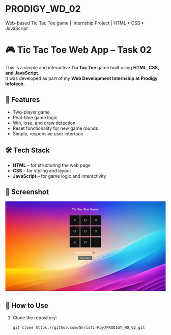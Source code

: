 # PRODIGY_WD_02
Web-based Tic Tac Toe game | Internship Project | HTML • CSS • JavaScript

# 🎮 Tic Tac Toe Web App – Task 02

This is a simple and interactive **Tic Tac Toe** game built using **HTML, CSS, and JavaScript**.  
It was developed as part of my **Web Development Internship at Prodigy Infotech**.

## 📌 Features

- Two-player game
- Real-time game logic
- Win, lose, and draw detection
- Reset functionality for new game rounds
- Simple, responsive user interface

## 🛠 Tech Stack

- **HTML** – for structuring the web page  
- **CSS** – for styling and layout  
- **JavaScript** – for game logic and interactivity

## 📸 Screenshot

![Tic Tac Toe Screenshot](./img/Screenshot.png)

## 🚀 How to Use

1. Clone the repository:
   ```bash
   git clone https://github.com/Shristi-Roy/PRODIGY_WD_02.git
